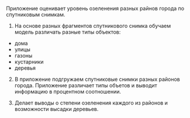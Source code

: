 Приложение оценивает уровень озеленения разных райнов города по спутниковым снимкам.

1. На основе разных фрагментов спутникового снимка обучаем модель различать разные типы объектов:
- дома
- улицы
- газоны
- кустарники
- деревья

2. В приложение подгружаем спутниковые снимки разных районов города.
Приложение различает типы объетов и выводит информацию в процентном соотношении.


3. Делает выводы о степени озеленения каждого из районов и возможности высадки деревьев.

      
